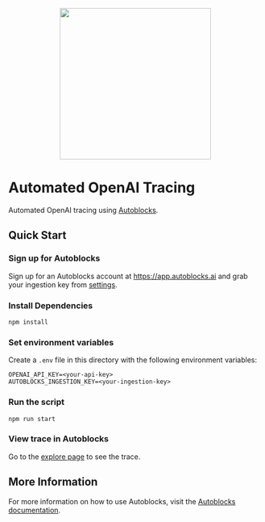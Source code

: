<p align="center">
  <img src="https://app.autoblocks.ai/images/logo.png" width="300px">
</p>

# Automated OpenAI Tracing

Automated OpenAI tracing using [Autoblocks](https://www.autoblocks.ai).

## Quick Start

### Sign up for Autoblocks

Sign up for an Autoblocks account at https://app.autoblocks.ai and grab your ingestion key from [settings](https://app.autoblocks.ai/settings/api-keys).

### Install Dependencies

```
npm install
```

### Set environment variables

Create a `.env` file in this directory with the following environment variables:

```
OPENAI_API_KEY=<your-api-key>
AUTOBLOCKS_INGESTION_KEY=<your-ingestion-key>
```

### Run the script

```
npm run start
```

### View trace in Autoblocks

Go to the [explore page](https://app.autoblocks.ai/explore) to see the trace.

## More Information

For more information on how to use Autoblocks, visit the [Autoblocks documentation](https://docs.autoblocks.ai/).
